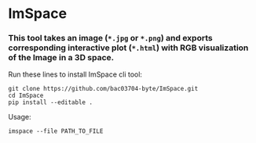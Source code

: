# ImSpace
### This tool takes an image (`*.jpg` or `*.png`) and exports corresponding interactive plot (`*.html`) with RGB visualization of the Image in a 3D space.
Run these lines to install ImSpace cli tool:
```
git clone https://github.com/bac03704-byte/ImSpace.git
cd ImSpace
pip install --editable .
```
Usage:
```
imspace --file PATH_TO_FILE
```
